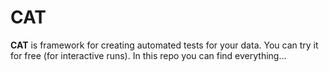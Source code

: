 # CAT
**CAT** is framework for creating automated tests for your data. You can try it for free (for interactive runs). In this repo you can find everything...
